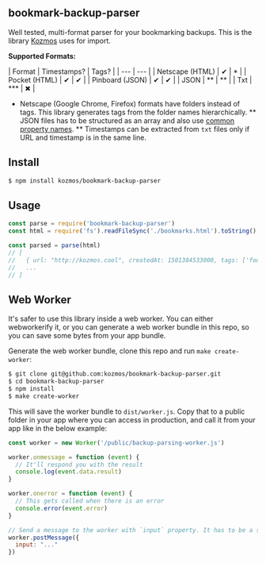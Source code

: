 ## bookmark-backup-parser

Well tested, multi-format parser for your bookmarking backups. This is the library [Kozmos](https://getkozmos.com) uses for import.

**Supported Formats:**

| Format | Timestamps? | Tags?    |
| --- | --- |
| Netscape (HTML) | ✔ | * |
| Pocket (HTML) | ✔ | ✔ |
| Pinboard (JSON) | ✔ | ✔ |
| JSON | ** | ** |
| Txt  | *** | ✖ |

* Netscape (Google Chrome, Firefox) formats have folders instead of tags. This library generates tags from the folder names hierarchically.
** JSON files has to be structured as an array and also use [common property names](https://github.com/kozmos/bookmark-backup-parser/tree/master/lib/json.js#l1).
** Timestamps can be extracted from `txt` files only if URL and timestamp is in the same line.

## Install

```bash
$ npm install kozmos/bookmark-backup-parser
```

## Usage

```js
const parse = require('bookmark-backup-parser')
const html = require('fs').readFileSync('./bookmarks.html').toString()

const parsed = parse(html)
// [
//   { url: "http://kozmos.cool", createdAt: 1501384533000, tags: ['foo', 'bar'] },
//   ...
// ]
```

## Web Worker

It's safer to use this library inside a web worker. You can either webworkerify it,
or you can generate a web worker bundle in this repo, so you can save some bytes from your app bundle.

Generate the web worker bundle, clone this repo and run `make create-worker`:

```bash
$ git clone git@github.com:kozmos/bookmark-backup-parser.git
$ cd bookmark-backup-parser
$ npm install
$ make create-worker
```

This will save the worker bundle to `dist/worker.js`. Copy that to a public
folder in your app where you can access in production, and call it from your app
like in the below example:

```js
const worker = new Worker('/public/backup-parsing-worker.js')

worker.onmessage = function (event) {
  // It'll respond you with the result
  console.log(event.data.result)
}

worker.onerror = function (event) {
  // This gets called when there is an error
  console.error(event.error)
}

// Send a message to the worker with `input` property. It has to be a string.
worker.postMessage({
  input: "..."
})
```
